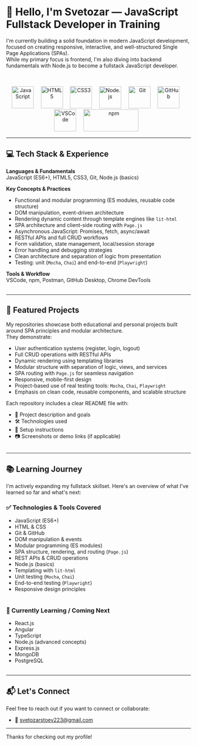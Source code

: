 # 👋 Hello, I'm Svetozar — JavaScript Fullstack Developer in Training
I'm currently building a solid foundation in modern JavaScript development, focused on creating responsive, interactive, and well-structured Single Page Applications (SPAs).  
While my primary focus is frontend, I'm also diving into backend fundamentals with Node.js to become a fullstack JavaScript developer.<br><br><br>
<p align="center">
  <!-- Languages -->
<img src="https://cdn.jsdelivr.net/gh/devicons/devicon/icons/javascript/javascript-original.svg" width="60" height="60" alt="JavaScript"/>&nbsp;&nbsp;&nbsp;&nbsp;
<img src="https://cdn.jsdelivr.net/gh/devicons/devicon/icons/html5/html5-original.svg" width="60" height="60" alt="HTML5"/>&nbsp;&nbsp;&nbsp;&nbsp;
<img src="https://cdn.jsdelivr.net/gh/devicons/devicon/icons/css3/css3-original.svg" width="60" height="60" alt="CSS3"/>&nbsp;&nbsp;&nbsp;&nbsp;
<img src="https://cdn.jsdelivr.net/gh/devicons/devicon/icons/nodejs/nodejs-original.svg" width="60" height="60" alt="Node.js"/>&nbsp;&nbsp;&nbsp;&nbsp;
<img src="https://cdn.jsdelivr.net/gh/devicons/devicon/icons/git/git-original.svg" width="60" height="60" alt="Git"/>&nbsp;&nbsp;&nbsp;&nbsp;
<img src="https://cdn.jsdelivr.net/gh/devicons/devicon/icons/github/github-original.svg" width="60" height="60" alt="GitHub"/>&nbsp;&nbsp;&nbsp;&nbsp;
<img src="https://cdn.jsdelivr.net/gh/devicons/devicon/icons/vscode/vscode-original.svg" width="60" height="60" alt="VSCode"/>&nbsp;&nbsp;&nbsp;&nbsp;
<img src="https://img.shields.io/badge/npm-CB3837?logo=npm&logoColor=white" width="150" height="60" alt="npm"/>&nbsp;&nbsp;&nbsp;

---

## 💻 Tech Stack & Experience

**Languages & Fundamentals**  
JavaScript (ES6+), HTML5, CSS3, Git, Node.js (basics)

**Key Concepts & Practices**  
- Functional and modular programming (ES modules, reusable code structure)  
- DOM manipulation, event-driven architecture  
- Rendering dynamic content through template engines like `lit-html`  
- SPA architecture and client-side routing with `Page.js`  
- Asynchronous JavaScript: Promises, fetch, async/await  
- RESTful APIs and full CRUD workflows  
- Form validation, state management, local/session storage  
- Error handling and debugging strategies  
- Clean architecture and separation of logic from presentation  
- Testing: unit (`Mocha`, `Chai`) and end-to-end (`Playwright`)

**Tools & Workflow**  
VSCode, npm, Postman, GitHub Desktop, Chrome DevTools<br><br>

---

## 🚀 Featured Projects

My repositories showcase both educational and personal projects built around SPA principles and modular architecture.  
They demonstrate:

- User authentication systems (register, login, logout)  
- Full CRUD operations with RESTful APIs  
- Dynamic rendering using templating libraries  
- Modular structure with separation of logic, views, and services  
- SPA routing with `Page.js` for seamless navigation  
- Responsive, mobile-first design  
- Project-based use of real testing tools: `Mocha`, `Chai`, `Playwright`  
- Emphasis on clean code, reusable components, and scalable structure  

Each repository includes a clear README file with:

- 📝 Project description and goals  
- 🛠️ Technologies used  
- 🔧 Setup instructions  
- 📷 Screenshots or demo links (if applicable)<br><br>

---

## 📚 Learning Journey

I'm actively expanding my fullstack skillset. Here's an overview of what I've learned so far and what's next:

### ✅ Technologies & Tools Covered
- JavaScript (ES6+)
- HTML & CSS
- Git & GitHub
- DOM manipulation & events
- Modular programming (ES modules)
- SPA structure, rendering, and routing (`Page.js`)
- REST APIs & CRUD operations
- Node.js (basics)
- Templating with `lit-html`
- Unit testing (`Mocha`, `Chai`)
- End-to-end testing (`Playwright`)
- Responsive design principles<br><br>

### 🧠 Currently Learning / Coming Next
- React.js  
- Angular  
- TypeScript  
- Node.js (advanced concepts)  
- Express.js  
- MongoDB  
- PostgreSQL  <br><br>
---

## 📬 Let's Connect

Feel free to reach out if you want to connect or collaborate:

- 📧 svetozarstoev223@gmail.com 

---

Thanks for checking out my profile!  
